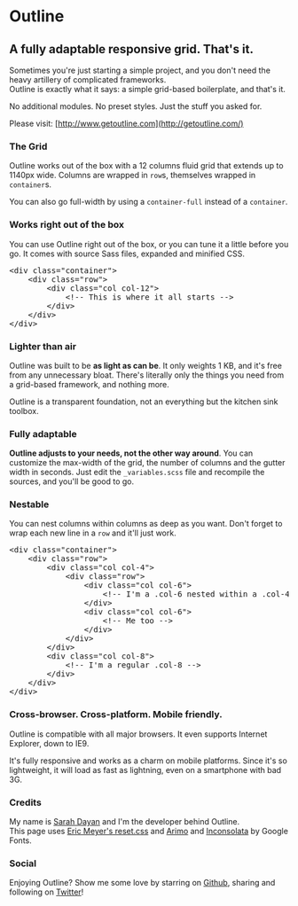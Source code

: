 # Outline

## A fully adaptable responsive grid. That's it.

Sometimes you're just starting a simple project, and you don't need the heavy artillery of complicated frameworks.  
Outline is exactly what it says: a simple grid-based boilerplate, and that's it.

No additional modules. No preset styles. Just the stuff you asked for.

Please visit: [http://www.getoutline.com](http://getoutline.com/)

### The Grid

Outline works out of the box with a 12 columns fluid grid that extends up to 1140px wide. Columns are wrapped in `row`s, themselves wrapped in `container`s.

You can also go full-width by using a `container-full` instead of a `container`.

### Works right out of the box

You can use Outline right out of the box, or you can tune it a little before you go. It comes with source Sass files, expanded and minified CSS.

<pre>
&lt;div class="container"&gt;
&nbsp;&nbsp;&nbsp; &lt;div class="row"&gt;
&nbsp;&nbsp;&nbsp;&nbsp;&nbsp;&nbsp;&nbsp; &lt;div class="col col-12"&gt;
&nbsp;&nbsp;&nbsp;&nbsp;&nbsp;&nbsp;&nbsp;&nbsp;&nbsp;&nbsp;&nbsp; &lt;!-- This is where it all starts --&gt;
&nbsp;&nbsp;&nbsp;&nbsp;&nbsp;&nbsp;&nbsp; &lt;/div&gt;
&nbsp;&nbsp;&nbsp; &lt;/div&gt;
&lt;/div&gt;</pre>

### Lighter than air

Outline was built to be **as light as can be**. It only weights 1 KB, and it's free from any unnecessary bloat. There's literally only the things you need from a grid-based framework, and nothing more.

Outline is a transparent foundation, not an everything but the kitchen sink toolbox.

### Fully adaptable

**Outline adjusts to your needs, not the other way around**. You can customize the max-width of the grid, the number of columns and the gutter width in seconds. Just edit the `_variables.scss` file and recompile the sources, and you'll be good to go.

### Nestable

You can nest columns within columns as deep as you want. Don't forget to wrap each new line in a `row` and it'll just work.

<pre>
&lt;div class="container"&gt;
&nbsp;&nbsp;&nbsp; &lt;div class="row"&gt;
&nbsp;&nbsp;&nbsp;&nbsp;&nbsp;&nbsp;&nbsp; &lt;div class="col col-4"&gt;
&nbsp;&nbsp;&nbsp;&nbsp;&nbsp;&nbsp;&nbsp;&nbsp;&nbsp;&nbsp;&nbsp; &lt;div class="row"&gt;
&nbsp;&nbsp;&nbsp;&nbsp;&nbsp;&nbsp;&nbsp;&nbsp;&nbsp;&nbsp;&nbsp;&nbsp;&nbsp;&nbsp;&nbsp; &lt;div class="col col-6"&gt;
&nbsp;&nbsp;&nbsp;&nbsp;&nbsp;&nbsp;&nbsp;&nbsp;&nbsp;&nbsp;&nbsp;&nbsp;&nbsp;&nbsp;&nbsp;&nbsp;&nbsp;&nbsp;&nbsp; &lt;!-- I'm a .col-6 nested within a .col-4 --&gt;
&nbsp;&nbsp;&nbsp;&nbsp;&nbsp;&nbsp;&nbsp;&nbsp;&nbsp;&nbsp;&nbsp;&nbsp;&nbsp;&nbsp;&nbsp; &lt;/div&gt;
&nbsp;&nbsp;&nbsp;&nbsp;&nbsp;&nbsp;&nbsp;&nbsp;&nbsp;&nbsp;&nbsp;&nbsp;&nbsp;&nbsp;&nbsp; &lt;div class="col col-6"&gt;
&nbsp;&nbsp;&nbsp;&nbsp;&nbsp;&nbsp;&nbsp;&nbsp;&nbsp;&nbsp;&nbsp;&nbsp;&nbsp;&nbsp;&nbsp;&nbsp;&nbsp;&nbsp;&nbsp; &lt;!-- Me too --&gt;
&nbsp;&nbsp;&nbsp;&nbsp;&nbsp;&nbsp;&nbsp;&nbsp;&nbsp;&nbsp;&nbsp;&nbsp;&nbsp;&nbsp;&nbsp; &lt;/div&gt;
&nbsp;&nbsp;&nbsp;&nbsp;&nbsp;&nbsp;&nbsp;&nbsp;&nbsp;&nbsp;&nbsp; &lt;/div&gt;
&nbsp;&nbsp;&nbsp;&nbsp;&nbsp;&nbsp;&nbsp; &lt;/div&gt;
&nbsp;&nbsp;&nbsp;&nbsp;&nbsp;&nbsp;&nbsp; &lt;div class="col col-8"&gt;
&nbsp;&nbsp;&nbsp;&nbsp;&nbsp;&nbsp;&nbsp;&nbsp;&nbsp;&nbsp;&nbsp; &lt;!-- I'm a regular .col-8 --&gt;
&nbsp;&nbsp;&nbsp;&nbsp;&nbsp;&nbsp;&nbsp; &lt;/div&gt;
&nbsp;&nbsp;&nbsp; &lt;/div&gt;
&lt;/div&gt;</pre>

### Cross-browser. Cross-platform. Mobile friendly.

Outline is compatible with all major browsers. It even supports Internet Explorer, down to IE9.

It's fully responsive and works as a charm on mobile platforms. Since it's so lightweight, it will load as fast as lightning, even on a smartphone with bad 3G.

### Credits

My name is [Sarah Dayan](http://resume.sarahdayan.com/) and I'm the developer behind Outline.  
This page uses [Eric Meyer's reset.css](http://meyerweb.com/eric/tools/css/reset/) and [Arimo](https://fonts.google.com/specimen/Arimo) and [Inconsolata](https://fonts.google.com/specimen/Inconsolata) by Google Fonts.


### Social

Enjoying Outline? Show me some love by starring on [Github](https://github.com/sarahdayan/outline), sharing and following on [Twitter](https://twitter.com/outlinecss)!
